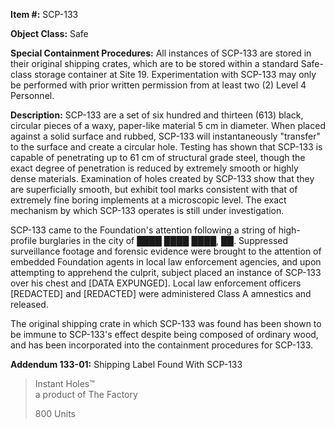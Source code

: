 **Item #:** SCP-133

**Object Class:** Safe

**Special Containment Procedures:** All instances of SCP-133 are stored in their original shipping crates, which are to be stored within a standard Safe-class storage container at Site 19. Experimentation with SCP-133 may only be performed with prior written permission from at least two (2) Level 4 Personnel.

**Description:** SCP-133 are a set of six hundred and thirteen (613) black, circular pieces of a waxy, paper-like material 5 cm in diameter. When placed against a solid surface and rubbed, SCP-133 will instantaneously "transfer" to the surface and create a circular hole. Testing has shown that SCP-133 is capable of penetrating up to 61 cm of structural grade steel, though the exact degree of penetration is reduced by extremely smooth or highly dense materials. Examination of holes created by SCP-133 show that they are superficially smooth, but exhibit tool marks consistent with that of extremely fine boring implements at a microscopic level. The exact mechanism by which SCP-133 operates is still under investigation.

SCP-133 came to the Foundation's attention following a string of high-profile burglaries in the city of ████ ████ ████, ██. Suppressed surveillance footage and forensic evidence were brought to the attention of embedded Foundation agents in local law enforcement agencies, and upon attempting to apprehend the culprit, subject placed an instance of SCP-133 over his chest and \[DATA EXPUNGED\]. Local law enforcement officers \[REDACTED\] and \[REDACTED\] were administered Class A amnestics and released.

The original shipping crate in which SCP-133 was found has been shown to be immune to SCP-133's effect despite being composed of ordinary wood, and has been incorporated into the containment procedures for SCP-133.

**Addendum 133-01:** Shipping Label Found With SCP-133

> Instant Holes™  
> a product of The Factory
> 
> 800 Units